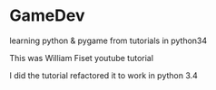 # GameDev
learning python & pygame from tutorials in python34

This was William Fiset youtube tutorial

I did the tutorial refactored it to work in python 3.4 
